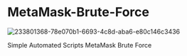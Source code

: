 # MetaMask-Brute-Force

![233801368-78e070b1-6693-4c8d-aba6-e80c146c3436](https://github.com/user-attachments/assets/ea51e2e7-7bc8-40a8-8035-281d33357382)

Simple Automated Scripts MetaMask Brute Force
